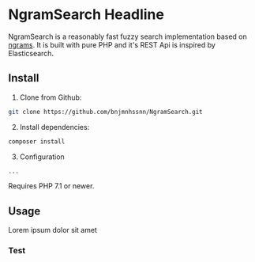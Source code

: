 NgramSearch Headline
====================

NgramSearch is a reasonably fast fuzzy search implementation based on [ngrams]. It is built with pure PHP and it's REST Api is inspired by Elasticsearch. 

Install
-------

1. Clone from Github:

```sh
git clone https://github.com/bnjmnhssnn/NgramSearch.git
```

2. Install dependencies:

```sh
composer install
```

3. Configuration

```sh
...
```

Requires PHP 7.1 or newer.

Usage
-----

Lorem ipsum dolor sit amet

### Test




[ngrams]: https://en.wikipedia.org/wiki/N-gram "n-grams"
